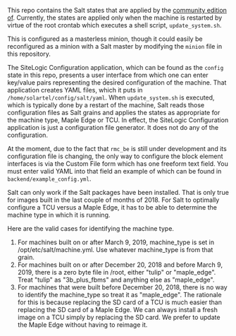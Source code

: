 This repo contains the Salt states that are applied by the [community edition of](https://www.saltstack.com/resources/community/). Currently, the states are applied only when the machine is restarted by virtue of the root crontab which executes a shell script, `update_system.sh`.

This is configured as a masterless minion, though it could easily be reconfigured as a minion with a Salt master by modifying the `minion` file in this repository.

The SiteLogic Configuration application, which can be found as the `config` state in this repo, presents a user interface from which one can enter key/value pairs representing the 
desired configuration of the machine. That application creates YAML files, which it puts in `/home/solartel/config/salt/yaml`. When `update_system.sh` is executed, which is 
typically 
done by a restart of the machine, Salt reads those configuration files as Salt grains and applies the states as appropriate for the machine type, Maple Edge or TCU. In effect, the SiteLogic Configuration application is just a configuration file generator. It does not do any of the configuration.

At the moment, due to the fact that `rmc_be` is still under development and its configuration file is changing, the only way to configure the block element interfaces is via the Custom File form which has one freeform text field. You must enter valid YAML into that field an example of which can be found in `backend/example_config.yml`.

Salt can only work if the Salt packages have been installed. That is only true for images built in the last couple of months of 2018. For Salt to optimally configure a TCU versus a Maple Edge, it has to be able to determine the machine type in which it is running.

Here are the valid cases for identifying the machine type.

1. For machines built on or after March 9, 2019, machine_type is set in /opt/etc/salt/machine.yml. Use whatever machine_type is from that grain.
2. For machines built on or after December 20, 2018 and before March 9, 2019, there is a zero byte file in /root, either "tulip" or "maple_edge". Treat "tulip" as "3b_plus_fbms" and anything else as "maple_edge".
3. For machines that were built before December 20, 2018, there is no way to identify the machine_type so treat it as "maple_edge". The rationale for this is because replacing the SD card of a TCU is much easier than replacing the SD card of a Maple Edge. We can always install a fresh image on a TCU simply by replacing the SD card. We prefer to update the Maple Edge without having to reimage it.
